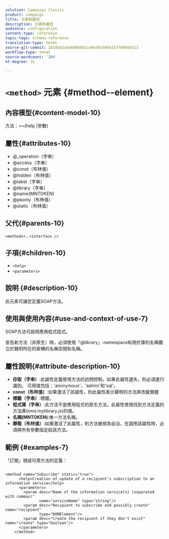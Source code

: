 ```yaml
---
solution: Campaign Classic
product: campaign
title: 元素和屬性
description: 元素和屬性
audience: configuration
content-type: reference
topic-tags: schema-reference
translation-type: tm+mt
source-git-commit: 1818bd2aeb60689b2ce0e59cb0bd157f000de513
workflow-type: tm+mt
source-wordcount: '204'
ht-degree: 3%

---
```



# `<method>` 元素  {#method--element}

## 內容模型{#content-model-10}

方法：==(help |參數)

## 屬性{#attributes-10}

* @_operation（字串）
* @access（字串）
* @const（布林值）
* @hidden（布林值）
* @label（字串）
* @library（字串）
* @name(MNTOKEN)
* @pkonly（布林值）
* @static（布林值）

## 父代{#parents-10}

`<methods>`  ,  `<interface />`

## 子項{#children-10}

* `<help>`
* `<parameters>`

## 說明 {#description-10}

此元素可讓您定義SOAP方法。

## 使用與使用內容{#use-and-context-of-use-7}

SOAP方法可啟用應用程式程式。

宣告新方法（非原生）時，必須使用「@library」:namespace和用於庫的名稱獨立於聲明所在的架構的名稱空間和名稱。

## 屬性說明{#attribute-description-10}

* **存取（字串）**:此屬性定義使用方法的訪問控制。如果此屬性遺失，則必須進行識別。 可用值包括：&#39;anonymous&#39;、&#39;admin&#39;和&#39;sql&#39;。
* **const（布林值）**:如果激活了該屬性，則此屬性表示聲明的方法將改變實體
* **標籤（字串）**:標籤。
* **程式庫（字串）**:此方法不是應用程式的原生方法。此屬性使用找到方法定義的方法庫(nms:mylibrary.js)的值。
* **名稱(MNTOKEN)**:唯一方法名稱。
* **靜態（布林值）**:如果激活了此屬性，則方法被視為自治，在調用該屬性時，必須將所有參數指定給該方法。

## 範例 {#examples-7}

「訂閱」現成可用方法的定義：

```
 
<method name="Subscribe" static="true">
      <help>Creation of update of a recipient's subscription to an information service</help>
      <parameters>
        <param desc="Name of the information service(s) (separated with commas)"
               name="serviceName" type="string"/>
        <param desc="Recipient to subscribe and possibly create" name="recipient"
               type="DOMElement"/>
        <param desc="Create the recipient if they don't exist" name="create" type="boolean"/>
      </parameters>     
    </method>
```
